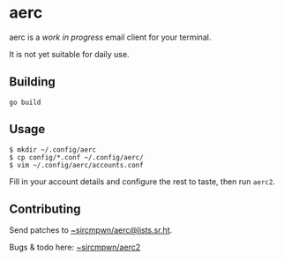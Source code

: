 # aerc

aerc is a *work in progress* email client for your terminal.

It is not yet suitable for daily use.

## Building

    go build

## Usage

```
$ mkdir ~/.config/aerc
$ cp config/*.conf ~/.config/aerc/
$ vim ~/.config/aerc/accounts.conf
```

Fill in your account details and configure the rest to taste, then run `aerc2`.

## Contributing

Send patches to
[~sircmpwn/aerc@lists.sr.ht](mailto:~sircmpwn/aerc@lists.sr.ht).

Bugs & todo here: [~sircmpwn/aerc2](https://todo.sr.ht/~sircmpwn/aerc2)
